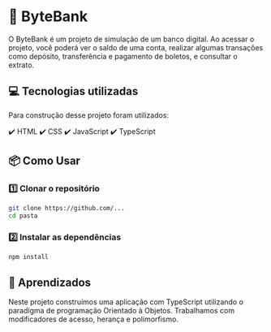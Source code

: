 # 🏦 ByteBank
O ByteBank é um projeto de simulação de um banco digital. Ao acessar o projeto, você poderá ver o saldo de uma conta, realizar algumas transações como depósito, transferência e pagamento de boletos, e consultar o extrato.

## 💻 Tecnologias utilizadas
Para construção desse projeto foram utilizados:

✔️ HTML
✔️ CSS
✔️ JavaScript
✔️ TypeScript

## 📦 Como Usar  

### 1️⃣ Clonar o repositório  
```sh
git clone https://github.com/...
cd pasta
```

### 2️⃣ Instalar as dependências
```sh
npm install
```
  
## 📕 Aprendizados
Neste projeto construímos uma aplicação com TypeScript utilizando o paradigma de programação Orientado à Objetos. 
Trabalhamos com modificadores de acesso, herança e polimorfismo.
